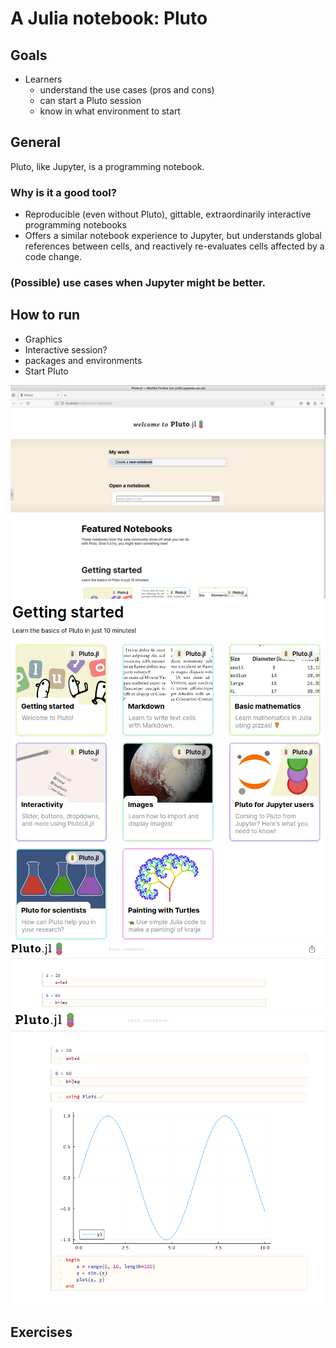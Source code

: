 # A Julia notebook: Pluto

## Goals

- Learners 
    - understand the use cases (pros and cons)
    - can start a Pluto session
    - know in what environment to start

## General
Pluto, like Jupyter, is a programming notebook.

### Why is it a good tool?

- Reproducible (even without Pluto), gittable, extraordinarily interactive programming notebooks
- Offers a similar notebook experience to Jupyter, but understands global references between cells, and reactively re-evaluates cells affected by a code change.

### (Possible) use cases when Jupyter might be better.

## How to run

- Graphics
- Interactive session?
- packages and environments
- Start Pluto

![Pluto start](../img/Pluto_start.png)
![Pluto getting_started](../img/Pluto_getting_started.png)
![Pluto cells](../img/Pluto_cells.png)
![Pluto cells2](../img/Pluto_cells2.png)


## Exercises
